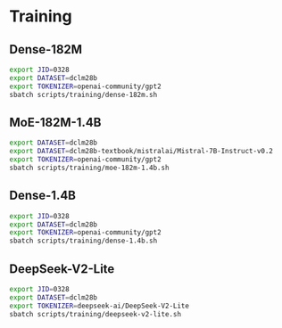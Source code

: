 # Training

## Dense-182M

```bash
export JID=0328
export DATASET=dclm28b
export TOKENIZER=openai-community/gpt2
sbatch scripts/training/dense-182m.sh
```

## MoE-182M-1.4B

```bash
export DATASET=dclm28b
export DATASET=dclm28b-textbook/mistralai/Mistral-7B-Instruct-v0.2
export TOKENIZER=openai-community/gpt2
sbatch scripts/training/moe-182m-1.4b.sh
```

## Dense-1.4B

```bash
export JID=0328
export DATASET=dclm28b
export TOKENIZER=openai-community/gpt2
sbatch scripts/training/dense-1.4b.sh
```

## DeepSeek-V2-Lite

```bash
export JID=0328
export DATASET=dclm28b
export TOKENIZER=deepseek-ai/DeepSeek-V2-Lite
sbatch scripts/training/deepseek-v2-lite.sh
```
